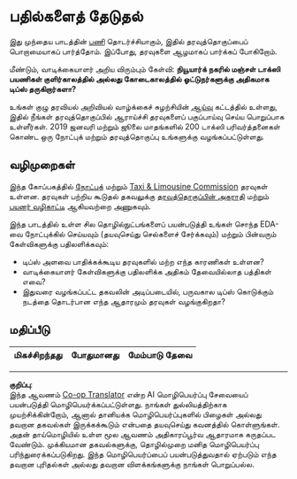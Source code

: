 <!--
CO_OP_TRANSLATOR_METADATA:
{
  "original_hash": "fcc7547171f4530f159676dd73ed772e",
  "translation_date": "2025-10-11T15:49:29+00:00",
  "source_file": "4-Data-Science-Lifecycle/15-analyzing/assignment.md",
  "language_code": "ta"
}
-->
# பதில்களைத் தேடுதல்

இது முந்தைய பாடத்தின் [பணி](../14-Introduction/assignment.md) தொடர்ச்சியாகும், இதில் தரவுத்தொகுப்பைப் பொறாமையாகப் பார்த்தோம். இப்போது, தரவுகளை ஆழமாகப் பார்க்கப் போகிறோம்.

மீண்டும், வாடிக்கையாளர் அறிய விரும்பும் கேள்வி: **நியூயார்க் நகரில் மஞ்சள் டாக்ஸி பயணிகள் குளிர்காலத்தில் அல்லது கோடைகாலத்தில் ஓட்டுநர்களுக்கு அதிகமாக டிப்ஸ் தருகிறார்களா?**

உங்கள் குழு தரவியல் அறிவியல் வாழ்க்கைச் சுழற்சியின் [ஆய்வு](README.md) கட்டத்தில் உள்ளது, இதில் நீங்கள் தரவுத்தொகுப்பில் ஆராய்ச்சி தரவுகளைப் பகுப்பாய்வு செய்ய பொறுப்பாக உள்ளீர்கள். 2019 ஜனவரி மற்றும் ஜூலை மாதங்களில் 200 டாக்ஸி பரிவர்த்தனைகள் கொண்ட ஒரு நோட்புக் மற்றும் தரவுத்தொகுப்பு உங்களுக்கு வழங்கப்பட்டுள்ளது.

## வழிமுறைகள்

இந்த கோப்பகத்தில் [நோட்புக்](assignment.ipynb) மற்றும் [Taxi & Limousine Commission](https://docs.microsoft.com/en-us/azure/open-datasets/dataset-taxi-yellow?tabs=azureml-opendatasets) தரவுகள் உள்ளன. தரவுகள் பற்றிய கூடுதல் தகவலுக்கு [தரவுத்தொகுப்பின் அகராதி](https://www1.nyc.gov/assets/tlc/downloads/pdf/data_dictionary_trip_records_yellow.pdf) மற்றும் [பயனர் வழிகாட்டி](https://www1.nyc.gov/assets/tlc/downloads/pdf/trip_record_user_guide.pdf) ஆகியவற்றை அணுகவும்.

இந்த பாடத்தில் உள்ள சில தொழில்நுட்பங்களைப் பயன்படுத்தி உங்கள் சொந்த EDA-வை நோட்புக்கில் செய்யவும் (தயவுசெய்து செல்களைச் சேர்க்கவும்) மற்றும் பின்வரும் கேள்விகளுக்கு பதிலளிக்கவும்:

- டிப்ஸ் அளவை பாதிக்கக்கூடிய தரவுகளில் மற்ற எந்த காரணிகள் உள்ளன?
- வாடிக்கையாளர் கேள்விகளுக்கு பதிலளிக்க அதிகம் தேவையில்லாத பத்திகள் எவை?
- இதுவரை வழங்கப்பட்ட தகவலின் அடிப்படையில், பருவகால டிப்ஸ் கொடுக்கும் நடத்தை தொடர்பான எந்த ஆதாரமும் தரவுகள் வழங்குகிறதா?

## மதிப்பீடு

மிகச்சிறந்தது | போதுமானது | மேம்பாடு தேவை
--- | --- | ---

---

**குறிப்பு**:  
இந்த ஆவணம் [Co-op Translator](https://github.com/Azure/co-op-translator) என்ற AI மொழிபெயர்ப்பு சேவையைப் பயன்படுத்தி மொழிபெயர்க்கப்பட்டுள்ளது. நாங்கள் துல்லியத்திற்காக முயற்சிக்கின்றோம், ஆனால் தானியக்க மொழிபெயர்ப்புகளில் பிழைகள் அல்லது தவறான தகவல்கள் இருக்கக்கூடும் என்பதை தயவுசெய்து கவனத்தில் கொள்ளுங்கள். அதன் தாய்மொழியில் உள்ள மூல ஆவணம் அதிகாரப்பூர்வ ஆதாரமாக கருதப்பட வேண்டும். முக்கியமான தகவல்களுக்கு, தொழில்முறை மனித மொழிபெயர்ப்பு பரிந்துரைக்கப்படுகிறது. இந்த மொழிபெயர்ப்பைப் பயன்படுத்துவதால் ஏற்படும் எந்த தவறான புரிதல்கள் அல்லது தவறான விளக்கங்களுக்கு நாங்கள் பொறுப்பல்ல.